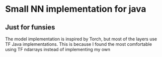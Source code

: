 # Small NN implementation for java

## Just for funsies

The model implementation is inspired by Torch, but most of the layers use TF Java implementations. This is because I found the most comfortable using TF ndarrays instead of implementing my own